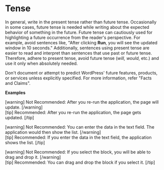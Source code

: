 # Tense

In general, write in the present tense rather than future tense. Occasionally in some cases, future tense is needed while writing about the expected behavior of something in the future. Future tense can cautiously used for highlighting a future occurrence from the reader's perspective. For example, avoid sentences like, "After clicking **Run**, you will see the updated window in 10 seconds." Additionally, sentences using present tense are easier to read and interpret than sentences that use past or future tense. Therefore, adhere to present tense, avoid future tense (*will, would*, etc.) and use it only when absolutely needed.

Don't document or attempt to predict WordPress' future features, products, or services unless explicitly specified. For more information, refer "Facts and Claims".

**Examples**  

[warning] Not Recommended: After you re-run the application, the page will update. [/warning]  
[tip] Recommended: After you re-run the application, the page gets updated. [/tip]

[warning] Not Recommended: You can enter the data in the text field. The application would then show the list.  [/warning]  
[tip] Recommended: If you enter the data in the text field, the application shows the list. [/tip]

[warning] Not Recommended: If you select the block, you will be able to drag and drop it. [/warning]  
[tip] Recommended: You can drag and drop the block if you select it. [/tip]
